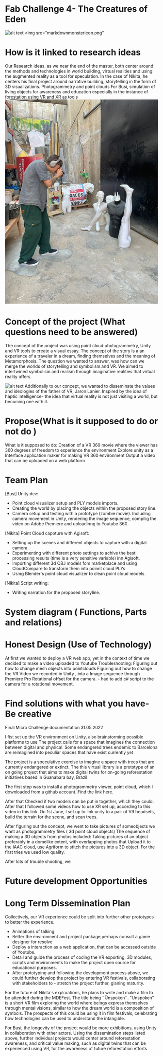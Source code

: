 # Fab Challenge 4- The Creatures of Eden
![alt text](postoer.jpeg)
<img src="markdownmonstericon.png"


# How is it linked to research ideas

Our Research ideas, as we near the end of the master, both center around the methods and technologies in world building, virtual realities and using the augmented reality as a tool for speculation. In the case of Nikita, he centers his final project around narrative building, storytelling in the form of 3D visualizations. Photogrammetry and point clouds For Busi, simulation of living objects for awareness and education especially in the instance of forestation using VR and XR as tools
![alt text](/pictures/picture.jpeg)



# Concept of the project (What questions need to be answered)

The concept of the project was using point cloud photogrammetry, Unity and VR tools to create a visual essay. The concept of the story is a an experience of a traveler in a dream, finding themselves and the meaning of Metamorphosis. The question we wanted to answer, was how can we merge the worlds of storytelling and symbolism and VR. We aimed to intertwined symbolism and realism through imaginative realities that virtual reality offers.

![alt text](/pictures/7.jpeg)
Additionally to our concept, we wanted to disseminate the values and ideologies of the father of VR, Jaron Lanier. Inspired by the idea of haptic intelligence- the idea that virtual reality is not just visiting a world, but becoming one with it.



# Propose(What is it supposed to do or not do )

What is it supposed to do:
Creation of a VR 360 movie where the viewer has 360 degrees of freedom to experience the environment
Explore unity as a Interface application maker for making VR 360 environment
Output a video that can be uploaded on a web platform

# Team Plan
[Busi] Unity dev:
- Point cloud visualizer setup and PLY models imports.
- Creating the world by placing the objects within the proposed story line.
- Camera setup and testing with a prototype (zombie movie). Including camera movement in Unity, rendering the image sequence, compilig the video on Adobe Premiere and uploadinng to Youtube 360.

[Nikita] Point Cloud capoture with Agisoft:
- Setting up the scenes and different objects to capture with a digital camera.
- Experimenting with different photo settings to achive the best processing results (time is a very sensitive variable) inn Agisoft.
- Importing different 3d OBJ models fom marketplace and using CloudCompare to transform them into poinnt cloud PLYs.
- Using Blender's point cloud visualizer to clean point cloud models.

[Nikita] Script writing:
- Writing narration for the proposed storyline.

# System diagram ( Functions, Parts and relations)

# Honest Design (Use of Technology)
At first we wanted to deploy a VR web app, yet in the context of time we decided to make a video uploaded to Youtube
Troubleshooting:
Figuring out how to change mesh objects into pointclouds
Figuring out how to change the VR Video we recorded in Unity , into a Image sequence through Premiere Pro
Rotational offset for the camera. - had to add c# script to the camera for a rotational movement.

# Find solutions with what you have- Be creative
Final Micro Challenge documentation 31.05.2022

I fist set up the VR environment on Unity, also brainstorming possible platforms to use
The project calls for a space that imagines the connection between digital and physical. Some endangered trees endemic to Barcelona are reimagined into peculiar spaces that have exist currently yet

The project is a speculative exercise to imagine a space with trees that are currently endangered or extinct. The this virtual library is a prototype of an on going project that aims to make digital twins for on-going reforestation initiatives based in Guanabara bay, Brazil

The first step was to install a photogrammetry viewer, point cloud, which I downloaded from a github account. Find the link here.

After that Checked if two models can be put in together, which they could. After that I followed some videos how to use XR set up, according to this video in this link. On 1st June, I set up to link unity to a pair of VR headsets, build the terrain for the scene, and scan trees.



After figuring out the concept, we went to take pictures of someobjects we want as photogrammetry files ( 3d point cloud objects) The sequence of making a 3D objects from photos included:
Taking pictures of an object preferably in a domelike extent, with overlapping photos that
Upload it to the IAAC cloud, use Agriform to stitch the pictures into a 3D object. For the first tries we used low quality.

After lots of trouble shooting, we
# Future development Opportunities

# Long Term Dissemination Plan


Collectively, our VR experience could be split into further other prototypes to better the experience.

- Animations of talking
- Better the environment and project package,perhaps consult a game designer for resolve
- Deploy a interaction as a web application, that can be accessed outside of Youtube.
- Detail and guide the process of coding  the VR exporting, 3D modules, scripts and environments to make the project open source for educational purposes.
 - After prototyping and following the development process above, we could further develop the project by entering VR festivals, collaborating with stakeholders to - stretch the project further, gianing maturity.

For the future of Nikita´s explorations, he plans to write and make a film to be attended during the MDEFest. The title being ¨Ünspoken¨. "Unspoken" is a short VR film exploring the world where beings express themselves through mental visions, similar to how the dream world is a composition of symbols. The prospects of this could be using it in film festivals, celebrating how technologies can be used to understand the intangible.

For Busi, the longevity of the project would be more exhibitions, using Unity in collaboration with other actors. Using the dissemination steps listed above, further individual projects would center around reforestation awareness, and critical value making, such as digital twins that can be experienced using VR, for the awareness  of  future reforestation efforts

